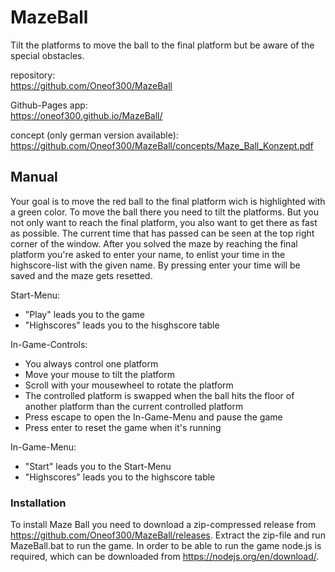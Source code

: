 # MazeBall
Tilt the platforms to move the ball to the final platform but be aware of the special obstacles.

repository:  
https://github.com/Oneof300/MazeBall

Github-Pages app:  
https://oneof300.github.io/MazeBall/

concept (only german version available):  
https://github.com/Oneof300/MazeBall/concepts/Maze_Ball_Konzept.pdf

## Manual
Your goal is to move the red ball to the final platform wich is highlighted with a green color. To move the ball there you
need to tilt the platforms. But you not only want to reach the final platform, you also want to get there as fast as possible.
The current time that has passed can be seen at the top right corner of the window. After you solved the maze by
reaching the final platform you're asked to enter your name, to enlist your time in the highscore-list with the given name.
By pressing enter your time will be saved and the maze gets resetted.


Start-Menu:
- "Play" leads you to the game
- "Highscores" leads you to the hisghscore table

In-Game-Controls:
- You always control one platform
- Move your mouse to tilt the platform
- Scroll with your mousewheel to rotate the platform
- The controlled platform is swapped when the ball hits the floor of another platform than the current controlled platform
- Press escape to open the In-Game-Menu and pause the game
- Press enter to reset the game when it's running

In-Game-Menu:
- "Start" leads you to the Start-Menu
- "Highscores" leads you to the highscore table

### Installation
To install Maze Ball you need to download a zip-compressed release from
https://github.com/Oneof300/MazeBall/releases. Extract the zip-file and run MazeBall.bat to run the game.
In order to be able to run the game node.js is required, which can be downloaded from https://nodejs.org/en/download/.
